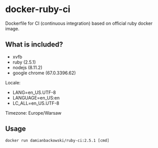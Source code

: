 # docker-ruby-ci

Dockerfile for CI (continuous integration) based on official ruby docker image.

## What is included?

* xvfb
* ruby (2.5.1)
* nodejs (8.11.2)
* google chrome (67.0.3396.62)

Locale:

* LANG=en_US.UTF-8
* LANGUAGE=en_US:en
* LC_ALL=en_US.UTF-8

Timezone: Europe/Warsaw

## Usage 

```
docker run damianbackowski/ruby-ci:2.5.1 [cmd]
```
